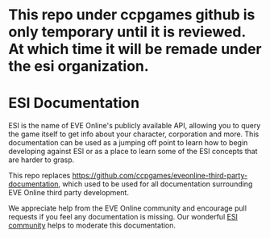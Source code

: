 # This repo under ccpgames github is only temporary until it is reviewed. At which time it will be remade under the esi organization.

# ESI Documentation
ESI is the name of EVE Online's publicly available API, allowing you to query the game itself to get info about your character, corporation and more. This documentation can be used as a jumping off point to learn how to begin developing against ESI or as a place to learn some of the ESI concepts that are harder to grasp.

This repo replaces https://github.com/ccpgames/eveonline-third-party-documentation, which used to be used for all documentation surrounding EVE Online third party development.

We appreciate help from the EVE Online community and encourage pull requests if you feel any documentation is missing. Our wonderful [ESI community](https://github.com/esi/esi-issues#esi-community) helps to moderate this documentation.
